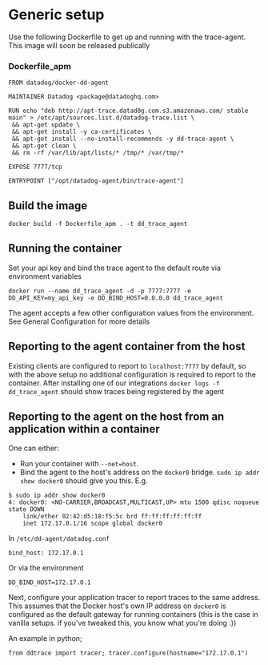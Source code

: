 # Generic setup

Use the following Dockerfile to get up and running with the trace-agent.
This image will soon be released publically

### Dockerfile_apm
```
FROM datadog/docker-dd-agent

MAINTAINER Datadog <package@datadoghq.com>

RUN echo "deb http://apt-trace.datad0g.com.s3.amazonaws.com/ stable main" > /etc/apt/sources.list.d/datadog-trace.list \
 && apt-get update \
 && apt-get install -y ca-certificates \
 && apt-get install --no-install-recommends -y dd-trace-agent \
 && apt-get clean \
 && rm -rf /var/lib/apt/lists/* /tmp/* /var/tmp/*

EXPOSE 7777/tcp

ENTRYPOINT ["/opt/datadog-agent/bin/trace-agent"]
```

## Build the image
```
docker build -f Dockerfile_apm . -t dd_trace_agent
```

## Running the container
Set your api key and bind the trace agent to the default route via environment variables

```
docker run --name dd_trace_agent -d -p 7777:7777 -e DD_API_KEY=my_api_key -e DD_BIND_HOST=0.0.0.0 dd_trace_agent
```

The agent accepts a few other configuration values from the environment. See General Configuration for more details

## Reporting to the agent container from the host
Existing clients are configured to report to `localhost:7777` by default, so with the above setup no additional configuration
is required to report to the container.
After installing one of our integrations `docker logs -f dd_trace_agent` should show traces being registered by the agent

## Reporting to the agent on the host from an application within a container
One can either:
- Run your container with `--net=host`.
- Bind the agent to the host's address on the `docker0` bridge. `sudo ip addr show docker0` should give you this.
E.g.
```
$ sudo ip addr show docker0
4: docker0: <NO-CARRIER,BROADCAST,MULTICAST,UP> mtu 1500 qdisc noqueue state DOWN
    link/ether 02:42:d5:18:f5:5c brd ff:ff:ff:ff:ff:ff
    inet 172.17.0.1/16 scope global docker0
```

In `/etc/dd-agent/datadog.conf`
```
bind_host: 172.17.0.1
```

Or via the environment
```
DD_BIND_HOST=172.17.0.1
```

Next, configure your application tracer to report traces to the same address.
This assumes that the Docker host's own IP address on `docker0` is configured as the default gateway for running containers
(this is the case in vanilla setups. if you've tweaked this, you know what you're doing :))

An example in python;
```
from ddtrace import tracer; tracer.configure(hostname="172.17.0.1")
```
